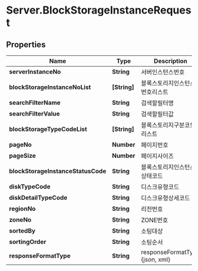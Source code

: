 # Server.BlockStorageInstanceRequest

## Properties
Name | Type | Description | Notes
------------ | ------------- | ------------- | -------------
**serverInstanceNo** | **String** | 서버인스턴스번호 | [optional] 
**blockStorageInstanceNoList** | **[String]** | 블록스토리지인스턴스번호리스트 | [optional] 
**searchFilterName** | **String** | 검색할필터명 | [optional] 
**searchFilterValue** | **String** | 검색할필터값 | [optional] 
**blockStorageTypeCodeList** | **[String]** | 블록스토리지구분코드리스트 | [optional] 
**pageNo** | **Number** | 페이지번호 | [optional] 
**pageSize** | **Number** | 페이지사이즈 | [optional] 
**blockStorageInstanceStatusCode** | **String** | 블록스토리지인스턴스상태코드 | [optional] 
**diskTypeCode** | **String** | 디스크유형코드 | [optional] 
**diskDetailTypeCode** | **String** | 디스크유형상세코드 | [optional] 
**regionNo** | **String** | 리전번호 | [optional] 
**zoneNo** | **String** | ZONE번호 | [optional] 
**sortedBy** | **String** | 소팅대상 | [optional] 
**sortingOrder** | **String** | 소팅순서 | [optional] 
**responseFormatType** | **String** | responseFormatType {json, xml} | [optional] 


